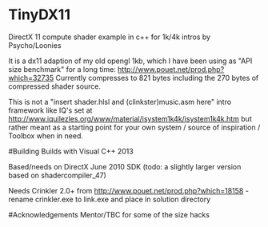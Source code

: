 # TinyDX11
DirectX 11 compute shader example in c++ for 1k/4k intros by Psycho/Loonies

It is a dx11 adaption of my old opengl 1kb, which I have been using as "API size benchmark" for a long time: http://www.pouet.net/prod.php?which=32735
Currently compresses to 821 bytes including the 270 bytes of compressed shader source.

This is not a "insert shader.hlsl and (clinkster)music.asm here" intro framework like IQ's set at http://www.iquilezles.org/www/material/isystem1k4k/isystem1k4k.htm but rather meant as a starting point for your own system / source of inspiration / Toolbox when in need.


#Building
Builds with Visual C++ 2013

Based/needs on DirectX June 2010 SDK  (todo: a slightly larger version based on shadercompiler_47)

Needs Crinkler 2.0+ from http://www.pouet.net/prod.php?which=18158 - rename crinkler.exe to link.exe and place in solution directory


#Acknowledgements
Mentor/TBC for some of the size hacks
